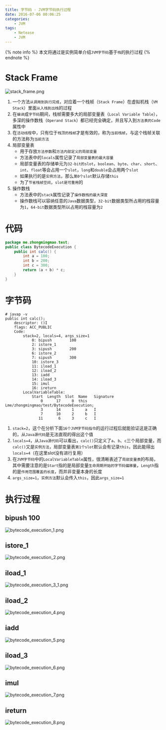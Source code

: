 ```yaml
---
title: 字节码 - JVM字节码执行过程
date: 2016-07-06 00:06:25
categories:
    - JVM
tags:
    - Netease
    - JVM
---
```


{% note info %}
本文将通过是实例简单介绍`JVM字节码`基于`栈`的执行过程
{% endnote %}

<!-- more -->
# Stack Frame
![stack_frame.png](http://ot85c3jox.bkt.clouddn.com/stack_frame.png)

1. 一个方法`从调用到执行完成`，对应着一个栈帧（`Stack Frame`）在虚拟机栈（`VM Stack`）里面`从入栈到出栈`的过程
2. 在`编译`成`字节码`期间，栈帧需要多大的局部变量表（`Local Variable Table`），多深的操作数栈（`Operand Stack`）都已经完全确定，并且写入到`方法表的Code`属性中
3. 在`活动线程`中，只有位于`栈顶的栈帧`才是有效的，称为`当前栈帧`，与这个栈帧关联的方法称为`当前方法`
4. 局部变量表
    - 用于存放`方法参数`和`方法内部定义的局部变量`
    - 方法表中的`locals`属性记录了`局部变量表的最大容量`
    - 局部变量表的存储单元为`32-bit的slot`，`boolean`、`byte`、`char`、`short`、`int`、`float`等会占用一个`slot`，`long`和`double`会占用两个`slot`
    - 如果执行的是`实例方法`，那么`第0个slot`默认存储`this`
    - 为了`节省栈帧空间`，`slot是可重用`的
5. 操作数栈
    - 方法表中的`stack`属性记录了`操作数栈的最大深度`
    - 操作数栈可以容纳任意的`Java`数据类型，`32-bit`数据类型所占用的栈容量为`1`，`64-bit`数据类型所以占用的栈容量为`2`

# 代码
```java
package me.zhongmingmao.test;
public class BytecodeExecution {
    public int calc() {
        int a = 100;
        int b = 200;
        int c = 300;
        return (a + b) * c;
    }
}
```

# 字节码
```
# javap -v
public int calc();
    descriptor: ()I
    flags: ACC_PUBLIC
    Code:
        stack=2, locals=4, args_size=1
            0: bipush        100
            2: istore_1
            3: sipush        200
            6: istore_2
            7: sipush        300
            10: istore_3
            11: iload_1
            12: iload_2
            13: iadd
            14: iload_3
            15: imul
            16: ireturn
        LocalVariableTable:
            Start  Length  Slot  Name   Signature
                0      17     0  this   Lme/zhongmingmao/test/BytecodeExecution;
                3      14     1     a   I
                7      10     2     b   I
               11       6     3     c   I
```

1. `stack=2`，这个在分析下面`16个JVM字节码指令`的运行过程后就能验证这是正确的，从`Java源代码`是无法直观的得出这个值
2. `locals=4`，从`Java源代码`可以看出，`calc()`只定义了`a`、`b`、`c`三个局部变量，而`calc()`又是`实例方法`，局部变量表`第1个slot`默认会有记录`this`，因此能得出`locals=4`（在这里slot没有进行复用）
3. 在`JVM字节码`中的`LocalVariableTable`属性，很清晰表述了`局部变量表`的布局，其中需要注意的是`Start`指的是局部变量`生命周期开始的字节码偏移量`，`Length`指的是`作用范围覆盖的长度`，而并非变量本身的长度
4. `args_size=1`，`实例方法`默认会传入`this`，因此`args_size=1`

# 执行过程

## bipush 100
![bytecode_execution_1.png](http://ot85c3jox.bkt.clouddn.com/bytecode_execution_1.png)

## istore_1
![bytecode_execution_2.png](http://ot85c3jox.bkt.clouddn.com/bytecode_execution_2.png)

## iload_1
![bytecode_execution_3_1.png](http://ot85c3jox.bkt.clouddn.com/bytecode_execution_3_1.png)

## iload_2
![bytecode_execution_4.png](http://ot85c3jox.bkt.clouddn.com/bytecode_execution_4.png)

## iadd
![bytecode_execution_5.png](http://ot85c3jox.bkt.clouddn.com/bytecode_execution_5.png)

## iload_3
![bytecode_execution_6.png](http://ot85c3jox.bkt.clouddn.com/bytecode_execution_6.png)

## imul
![bytecode_execution_7.png](http://ot85c3jox.bkt.clouddn.com/bytecode_execution_7.png)

## ireturn
![bytecode_execution_8.png](http://ot85c3jox.bkt.clouddn.com/bytecode_execution_8.png)

<!-- indicate-the-source -->
